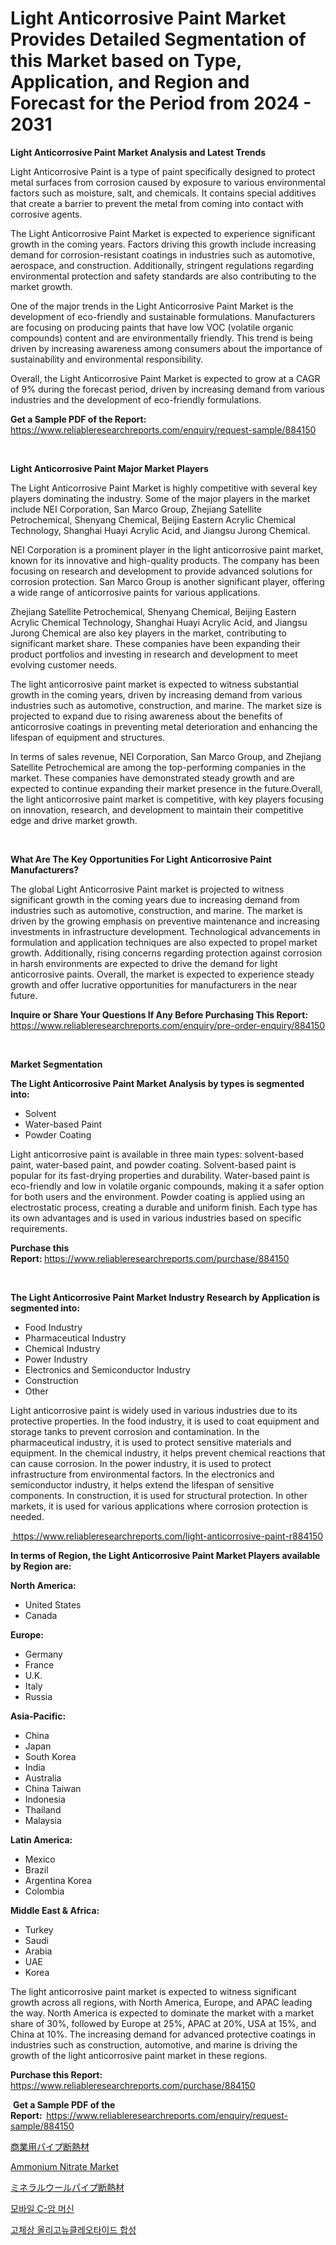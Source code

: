 <p><h1>Light Anticorrosive Paint Market Provides Detailed Segmentation of this Market based on Type, Application, and Region and Forecast for the Period from 2024 - 2031</h1></p><p><strong>Light Anticorrosive Paint Market Analysis and Latest Trends</strong></p>
<p><p>Light Anticorrosive Paint is a type of paint specifically designed to protect metal surfaces from corrosion caused by exposure to various environmental factors such as moisture, salt, and chemicals. It contains special additives that create a barrier to prevent the metal from coming into contact with corrosive agents.</p><p>The Light Anticorrosive Paint Market is expected to experience significant growth in the coming years. Factors driving this growth include increasing demand for corrosion-resistant coatings in industries such as automotive, aerospace, and construction. Additionally, stringent regulations regarding environmental protection and safety standards are also contributing to the market growth.</p><p>One of the major trends in the Light Anticorrosive Paint Market is the development of eco-friendly and sustainable formulations. Manufacturers are focusing on producing paints that have low VOC (volatile organic compounds) content and are environmentally friendly. This trend is being driven by increasing awareness among consumers about the importance of sustainability and environmental responsibility.</p><p>Overall, the Light Anticorrosive Paint Market is expected to grow at a CAGR of 9% during the forecast period, driven by increasing demand from various industries and the development of eco-friendly formulations.</p></p>
<p><strong>Get a Sample PDF of the Report:&nbsp;</strong> <a href="https://www.reliableresearchreports.com/enquiry/request-sample/884150">https://www.reliableresearchreports.com/enquiry/request-sample/884150</a></p>
<p>&nbsp;</p>
<p><strong>Light Anticorrosive Paint Major Market Players</strong></p>
<p><p>The Light Anticorrosive Paint Market is highly competitive with several key players dominating the industry. Some of the major players in the market include NEI Corporation, San Marco Group, Zhejiang Satellite Petrochemical, Shenyang Chemical, Beijing Eastern Acrylic Chemical Technology, Shanghai Huayi Acrylic Acid, and Jiangsu Jurong Chemical.</p><p>NEI Corporation is a prominent player in the light anticorrosive paint market, known for its innovative and high-quality products. The company has been focusing on research and development to provide advanced solutions for corrosion protection. San Marco Group is another significant player, offering a wide range of anticorrosive paints for various applications.</p><p>Zhejiang Satellite Petrochemical, Shenyang Chemical, Beijing Eastern Acrylic Chemical Technology, Shanghai Huayi Acrylic Acid, and Jiangsu Jurong Chemical are also key players in the market, contributing to significant market share. These companies have been expanding their product portfolios and investing in research and development to meet evolving customer needs.</p><p>The light anticorrosive paint market is expected to witness substantial growth in the coming years, driven by increasing demand from various industries such as automotive, construction, and marine. The market size is projected to expand due to rising awareness about the benefits of anticorrosive coatings in preventing metal deterioration and enhancing the lifespan of equipment and structures.</p><p>In terms of sales revenue, NEI Corporation, San Marco Group, and Zhejiang Satellite Petrochemical are among the top-performing companies in the market. These companies have demonstrated steady growth and are expected to continue expanding their market presence in the future.Overall, the light anticorrosive paint market is competitive, with key players focusing on innovation, research, and development to maintain their competitive edge and drive market growth.</p></p>
<p>&nbsp;</p>
<p><strong>What Are The Key Opportunities For Light Anticorrosive Paint Manufacturers?</strong></p>
<p><p>The global Light Anticorrosive Paint market is projected to witness significant growth in the coming years due to increasing demand from industries such as automotive, construction, and marine. The market is driven by the growing emphasis on preventive maintenance and increasing investments in infrastructure development. Technological advancements in formulation and application techniques are also expected to propel market growth. Additionally, rising concerns regarding protection against corrosion in harsh environments are expected to drive the demand for light anticorrosive paints. Overall, the market is expected to experience steady growth and offer lucrative opportunities for manufacturers in the near future.</p></p>
<p><strong>Inquire or Share Your Questions If Any Before Purchasing This Report:</strong> <a href="https://www.reliableresearchreports.com/enquiry/pre-order-enquiry/884150">https://www.reliableresearchreports.com/enquiry/pre-order-enquiry/884150</a></p>
<p>&nbsp;</p>
<p><strong>Market Segmentation</strong></p>
<p><strong>The Light Anticorrosive Paint Market Analysis by types is segmented into:</strong></p>
<p><ul><li>Solvent</li><li>Water-based Paint</li><li>Powder Coating</li></ul></p>
<p><p>Light anticorrosive paint is available in three main types: solvent-based paint, water-based paint, and powder coating. Solvent-based paint is popular for its fast-drying properties and durability. Water-based paint is eco-friendly and low in volatile organic compounds, making it a safer option for both users and the environment. Powder coating is applied using an electrostatic process, creating a durable and uniform finish. Each type has its own advantages and is used in various industries based on specific requirements.</p></p>
<p><strong>Purchase this Report:&nbsp;</strong><a href="https://www.reliableresearchreports.com/purchase/884150">https://www.reliableresearchreports.com/purchase/884150</a></p>
<p>&nbsp;</p>
<p><strong>The Light Anticorrosive Paint Market Industry Research by Application is segmented into:</strong></p>
<p><ul><li>Food Industry</li><li>Pharmaceutical Industry</li><li>Chemical Industry</li><li>Power Industry</li><li>Electronics and Semiconductor Industry</li><li>Construction</li><li>Other</li></ul></p>
<p><p>Light anticorrosive paint is widely used in various industries due to its protective properties. In the food industry, it is used to coat equipment and storage tanks to prevent corrosion and contamination. In the pharmaceutical industry, it is used to protect sensitive materials and equipment. In the chemical industry, it helps prevent chemical reactions that can cause corrosion. In the power industry, it is used to protect infrastructure from environmental factors. In the electronics and semiconductor industry, it helps extend the lifespan of sensitive components. In construction, it is used for structural protection. In other markets, it is used for various applications where corrosion protection is needed.</p></p>
<p><a href="https://www.reliableresearchreports.com/light-anticorrosive-paint-r884150">&nbsp;https://www.reliableresearchreports.com/light-anticorrosive-paint-r884150</a></p>
<p><strong>In terms of Region, the Light Anticorrosive Paint Market Players available by Region are:</strong></p>
<p>
    <p> <strong> North America: </strong>
        <ul>
            <li>United States</li>
            <li>Canada</li>
        </ul>
        </p> 
    <p> <strong> Europe: </strong>
        <ul>
            <li>Germany</li>
            <li>France</li>
            <li>U.K.</li>
            <li>Italy</li>
            <li>Russia</li>
        </ul>
        </p> 
    <p> <strong> Asia-Pacific: </strong>
        <ul>
            <li>China</li>
            <li>Japan</li>
            <li>South Korea</li>
            <li>India</li>
            <li>Australia</li>
            <li>China Taiwan</li>
            <li>Indonesia</li>
            <li>Thailand</li>
            <li>Malaysia</li>
        </ul>
        </p> 
    <p> <strong> Latin America: </strong>
        <ul>
            <li>Mexico</li>
            <li>Brazil</li>
            <li>Argentina Korea</li>
            <li>Colombia</li>
        </ul>
        </p> 
    <p> <strong> Middle East & Africa: </strong>
        <ul>
            <li>Turkey</li>
            <li>Saudi</li>
            <li>Arabia</li>
            <li>UAE</li>
            <li>Korea</li>
        </ul>
    </p>
    </p>
<p><p>The light anticorrosive paint market is expected to witness significant growth across all regions, with North America, Europe, and APAC leading the way. North America is expected to dominate the market with a market share of 30%, followed by Europe at 25%, APAC at 20%, USA at 15%, and China at 10%. The increasing demand for advanced protective coatings in industries such as construction, automotive, and marine is driving the growth of the light anticorrosive paint market in these regions.</p></p>
<p><strong>Purchase this Report: </strong><a href="https://www.reliableresearchreports.com/purchase/884150">https://www.reliableresearchreports.com/purchase/884150</a></p>
<p>&nbsp;<strong>Get a Sample PDF of the Report:&nbsp;&nbsp;</strong><a href="https://www.reliableresearchreports.com/enquiry/request-sample/884150">https://www.reliableresearchreports.com/enquiry/request-sample/884150</a></p>
<p><strong></strong></p>
<p><p><a href="https://github.com/NikitaBruen/Market-Research-Report-List-1/blob/main/3124543135944.md">商業用パイプ断熱材</a></p><p><a href="https://github.com/zkngisync/Market-Research-Report-List-1/blob/main/ammonium-nitrate-market.md">Ammonium Nitrate Market</a></p><p><a href="https://github.com/mm14022023/Market-Research-Report-List-1/blob/main/5441834135943.md">ミネラルウールパイプ断熱材</a></p><p><a href="https://github.com/OliverBarry1954/Market-Research-Report-List-1/blob/main/6777119141449.md">모바일 C-암 머신</a></p><p><a href="https://github.com/asratman/Market-Research-Report-List-1/blob/main/7478071141448.md">고체상 올리고뉴클레오타이드 합성</a></p></p>